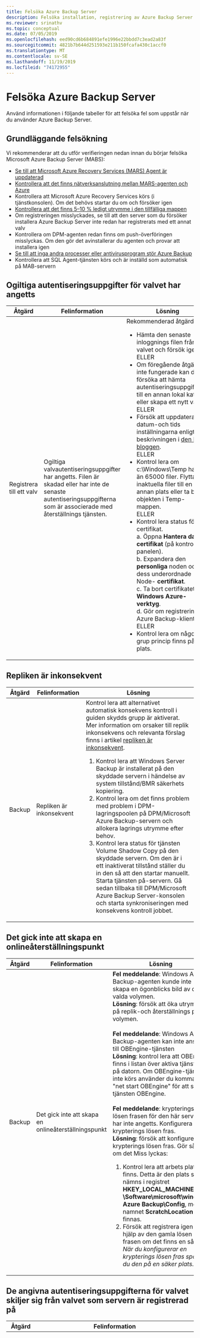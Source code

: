 ```yaml
---
title: Felsöka Azure Backup Server
description: Felsöka installation, registrering av Azure Backup Server och säkerhets kopiering och återställning av program arbets belastningar.
ms.reviewer: srinathv
ms.topic: conceptual
ms.date: 07/05/2019
ms.openlocfilehash: eed90cd6b684891efe1996e22bbdd7c3ead2a83f
ms.sourcegitcommit: 4821b7b644d251593e211b150fcafa430c1accf0
ms.translationtype: MT
ms.contentlocale: sv-SE
ms.lasthandoff: 11/19/2019
ms.locfileid: "74172955"
---
```

# <a name="troubleshoot-azure-backup-server"></a>Felsöka Azure Backup Server

Använd informationen i följande tabeller för att felsöka fel som uppstår när du använder Azure Backup Server.

## <a name="basic-troubleshooting"></a>Grundläggande felsökning

Vi rekommenderar att du utför verifieringen nedan innan du börjar felsöka Microsoft Azure Backup Server (MABS):

- [Se till att Microsoft Azure Recovery Services (MARS) Agent är uppdaterad](https://go.microsoft.com/fwlink/?linkid=229525&clcid=0x409)
- [Kontrollera att det finns nätverksanslutning mellan MARS-agenten och Azure](https://aka.ms/AB-A4dp50)
- Kontrollera att Microsoft Azure Recovery Services körs (i tjänstkonsolen). Om det behövs startar du om och försöker igen
- [Kontrollera att det finns 5–10 % ledigt utrymme i den tillfälliga mappen](https://aka.ms/AB-AA4dwtt)
- Om registreringen misslyckades, se till att den server som du försöker installera Azure Backup Server inte redan har registrerats med ett annat valv
- Kontrollera om DPM-agenten redan finns om push-överföringen misslyckas. Om den gör det avinstallerar du agenten och provar att installera igen
- [Se till att inga andra processer eller antivirusprogram stör Azure Backup](https://aka.ms/AA4nyr4)<br>
- Kontrollera att SQL Agent-tjänsten körs och är inställd som automatisk på MAB-servern<br>

## <a name="invalid-vault-credentials-provided"></a>Ogiltiga autentiseringsuppgifter för valvet har angetts

| Åtgärd | Felinformation | Lösning |
| --- | --- | --- |
| Registrera till ett valv | Ogiltiga valvautentiseringsuppgifter har angetts. Filen är skadad eller har inte de senaste autentiseringsuppgifterna som är associerade med återställnings tjänsten. | Rekommenderad åtgärd: <br> <ul><li> Hämta den senaste inloggnings filen från valvet och försök igen. <br>ELLER</li> <li> Om föregående åtgärd inte fungerade kan du försöka att hämta autentiseringsuppgifterna till en annan lokal katalog eller skapa ett nytt valv. <br>ELLER</li> <li> Försök att uppdatera datum-och tids inställningarna enligt beskrivningen i [den här bloggen](https://azure.microsoft.com/blog/troubleshooting-common-configuration-issues-with-azure-backup/). <br>ELLER</li> <li> Kontrol lera om c:\Windows\Temp har fler än 65000 filer. Flytta inaktuella filer till en annan plats eller ta bort objekten i Temp-mappen. <br>ELLER</li> <li> Kontrol lera status för certifikat. <br> a. Öppna **Hantera dator certifikat** (på kontroll panelen). <br> b. Expandera den **personliga** noden och dess underordnade Node- **certifikat**.<br> c.  Ta bort certifikatet **Windows Azure-verktyg**. <br> d. Gör om registreringen i Azure Backup-klienten. <br> ELLER </li> <li> Kontrol lera om någon grup princip finns på plats. </li></ul> |

## <a name="replica-is-inconsistent"></a>Repliken är inkonsekvent

| Åtgärd | Felinformation | Lösning |
| --- | --- | --- |
| Backup | Repliken är inkonsekvent | Kontrol lera att alternativet automatisk konsekvens kontroll i guiden skydds grupp är aktiverat. Mer information om orsaker till replik inkonsekvens och relevanta förslag finns i artikel [repliken är inkonsekvent](https://technet.microsoft.com/library/cc161593.aspx).<br> <ol><li> Kontrol lera att Windows Server Backup är installerat på den skyddade servern i händelse av system tillstånd/BMR säkerhets kopiering.</li><li> Kontrol lera om det finns problem med problem i DPM-lagringspoolen på DPM/Microsoft Azure Backup-servern och allokera lagrings utrymme efter behov.</li><li> Kontrol lera status för tjänsten Volume Shadow Copy på den skyddade servern. Om den är i ett inaktiverat tillstånd ställer du in den så att den startar manuellt. Starta tjänsten på-servern. Gå sedan tillbaka till DPM/Microsoft Azure Backup Server-konsolen och starta synkroniseringen med konsekvens kontroll jobbet.</li></ol>|

## <a name="online-recovery-point-creation-failed"></a>Det gick inte att skapa en onlineåterställningspunkt

| Åtgärd | Felinformation | Lösning |
| --- | --- | --- |
| Backup | Det gick inte att skapa en onlineåterställningspunkt | **Fel meddelande**: Windows Azure Backup-agenten kunde inte skapa en ögonblicks bild av den valda volymen. <br> **Lösning**: försök att öka utrymmet på replik-och återställnings punkt volymen.<br> <br> **Fel meddelande**: Windows Azure Backup-agenten kan inte ansluta till OBEngine-tjänsten <br> **Lösning**: kontrol lera att OBEngine finns i listan över aktiva tjänster på datorn. Om OBEngine-tjänsten inte körs använder du kommandot "net start OBEngine" för att starta tjänsten OBEngine. <br> <br> **Fel meddelande**: krypterings lösen frasen för den här servern har inte angetts. Konfigurera en krypterings lösen fras. <br> **Lösning**: försök att konfigurera en krypterings lösen fras. Gör så här om det Miss lyckas: <br> <ol><li>Kontrol lera att arbets platsen finns. Detta är den plats som nämns i registret **HKEY_LOCAL_MACHINE \Software\microsoft\windows Azure Backup\Config**, med namnet **ScratchLocation** ska finnas.</li><li> Försök att registrera igen med hjälp av den gamla lösen frasen om det finns en sådan. *När du konfigurerar en krypterings lösen fras sparar du den på en säker plats.*</li><ol>|

## <a name="the-vault-credentials-provided-are-different-from-the-vault-the-server-is-registered"></a>De angivna autentiseringsuppgifterna för valvet skiljer sig från valvet som servern är registrerad på

| Åtgärd | Felinformation | Lösning |
| --- | --- | --- |
| Återställ | **Felkod**: CBPServerRegisteredVaultDontMatchWithCurrent/valv autentiseringsuppgifter fel: 100110 <br/> <br/>**Fel meddelande**: de angivna autentiseringsuppgifterna för valvet skiljer sig från valvet som servern är registrerad på | **Orsak**: det här problemet uppstår när du försöker återställa filer till den alternativa servern från den ursprungliga servern med hjälp av alternativet extern DPM-återställning och om servern som återställs och den ursprungliga servern från vilken data säkerhets kopie ras inte är kopplad till samma Recovery Service-valv.<br/> <br/>**Lösning** För att lösa det här problemet ser du till att både den ursprungliga och den alternativa servern är registrerad i samma valv.|

## <a name="online-recovery-point-creation-jobs-for-vmware-vm-fail"></a>Det gick inte att skapa jobb för onlineåterställningspunkt för VMware VM

| Åtgärd | Felinformation | Lösning |
| --- | --- | --- |
| Backup | Det gick inte att skapa jobb för onlineåterställningspunkt för VMware VM. DPM påträffade ett fel från VMware vid försök att hämta ChangeTracking-information. ErrorCode-FileFaultFault (ID 33621) |  <ol><li> Återställ CTK på VMware för de virtuella datorerna.</li> <li>Kontrol lera att den oberoende disken inte finns på plats i VMware.</li> <li>Stoppa skyddet för de virtuella datorerna och återaktivera skyddet med knappen **Uppdatera** . </li><li>Kör en kopia av de virtuella datorerna.</li></ol>|

## <a name="the-agent-operation-failed-because-of-a-communication-error-with-the-dpm-agent-coordinator-service-on-the-server"></a>Agent åtgärden misslyckades på grund av ett kommunikations fel med tjänsten DPM agent Coordinator på servern

| Åtgärd | Felinformation | Lösning |
| --- | --- | --- |
| Push-överför agent (er) till skyddade servrar | Agent åtgärden misslyckades på grund av ett kommunikations fel med tjänsten DPM-agentkoordinator på \<ServerName >. | **Om den rekommenderade åtgärden som visas i produkten inte fungerar utför du följande steg**: <ul><li> Följ [dessa steg](https://technet.microsoft.com/library/hh757801(v=sc.12).aspx)om du kopplar en dator från en obetrodd domän. <br> ELLER </li><li> Om du ansluter en dator från en betrodd domän kan du felsöka med hjälp av stegen som beskrivs i [den här bloggen](https://blogs.technet.microsoft.com/dpm/2012/02/06/data-protection-manager-agent-network-troubleshooting/). <br>ELLER</li><li> Försök att inaktivera antivirus som fel söknings steg. Om det löser problemet ändrar du inställningarna för antivirus programmet enligt rekommendationerna i [den här artikeln](https://technet.microsoft.com/library/hh757911.aspx).</li></ul> |

## <a name="setup-could-not-update-registry-metadata"></a>Det gick inte att uppdatera metadata för registret

| Åtgärd | Felinformation | Lösning |
|-----------|---------------|------------|
|Installation | Det gick inte att uppdatera metadata för registret. Det här uppdaterings felet kan leda till överförbrukning av lagrings förbrukning. För att undvika detta uppdaterar du register posten ReFS-trimning. | Justera register nyckeln **SYSTEM\CurrentControlSet\Control\FileSystem\RefsEnableInlineTrim**. Ange värdet DWORD till 1. |
|Installation | Det gick inte att uppdatera metadata för registret. Det här uppdaterings felet kan leda till överförbrukning av lagrings förbrukning. Undvik detta genom att uppdatera register posten Volume SnapOptimization. | Skapa register nyckeln **SOFTWARE\Microsoft Data Protection Manager\Configuration\VolSnapOptimization\WriteIds** med ett tomt sträng värde. |

## <a name="registration-and-agent-related-issues"></a>Registrerings-och Agent-relaterade problem

| Åtgärd | Felinformation | Lösning |
| --- | --- | --- |
| Push-överför agent (er) till skyddade servrar | De angivna autentiseringsuppgifterna för servern är ogiltiga. | **Utför följande steg om den rekommenderade åtgärden som visas i produkten inte fungerar**: <br> Försök att installera skydds agenten manuellt på produktions servern enligt vad som anges i [den här artikeln](https://technet.microsoft.com/library/hh758186(v=sc.12).aspx#BKMK_Manual).|
| Azure Backup-agenten kunde inte ansluta till Azure Backups tjänsten (ID: 100050) | Azure Backup-agenten kunde inte ansluta till Azure Backups tjänsten. | **Utför följande steg om den rekommenderade åtgärden som visas i produkten inte fungerar**: <br>1. Kör följande kommando från en upphöjd prompt: **PsExec-i-s "C:\Program\Internet Explorer\iexplore.exe**. Fönstret Internet Explorer öppnas. <br/> 2. gå till **verktyg** > **Internet alternativ** > **anslutningar** > **LAN-inställningar**. <br/> 3. ändra inställningarna om du vill använda en proxyserver. Ange sedan information om proxyservern.<br/> 4. om datorn har begränsad Internet åtkomst kontrollerar du att brand Väggs inställningarna på datorn eller proxyservern tillåter dessa [URL: er](backup-configure-vault.md#verify-internet-access) och [IP-adress](backup-configure-vault.md#verify-internet-access).|
| Det gick inte att installera Azure Backup Agent | Det gick inte att installera Microsoft Azure Recovery Services. Alla ändringar som har gjorts i systemet av den Microsoft Azure Recovery Services installationen återställdes. (ID: 4024) | Installera Azure-agenten manuellt.

## <a name="configuring-protection-group"></a>Konfigurerar skydds grupp

| Åtgärd | Felinformation | Lösning |
| --- | --- | --- |
| Konfigurera skydds grupper | DPM kunde inte räkna upp program komponenten på den skyddade datorn (skyddat dator namn). | Välj **Uppdatera** på skärmen konfigurera skydds gruppens användar gränssnitt på den relevanta data källan/komponent nivån. |
| Konfigurera skydds grupper | Det gick inte att konfigurera skydd | Om den skyddade servern är en SQL-Server kontrollerar du att sysadmin-rollens behörigheter har angetts till system kontot (NTAuthority\System) på den skyddade datorn enligt beskrivningen i [den här artikeln](https://technet.microsoft.com/library/hh757977(v=sc.12).aspx).
| Konfigurera skydds grupper | Det finns inte tillräckligt med ledigt utrymme i lagringspoolen för den här skydds gruppen. | Diskarna som läggs till i lagringspoolen [får inte innehålla en partition](https://technet.microsoft.com/library/hh758075(v=sc.12).aspx). Ta bort alla befintliga volymer på diskarna. Lägg sedan till dem i lagringspoolen.|
| Princip ändring |Det gick inte att ändra säkerhets kopierings principen. Fel: den aktuella åtgärden kunde inte utföras på grund av ett internt tjänst fel [0x29834]. Försök igen om en stund. Kontakta Microsoft-supporten om problemet kvarstår. | **Orsak**<br/>Det här felet uppstår under tre förhållanden: när säkerhets inställningarna är aktiverade kan du, när du försöker minska kvarhållningsintervallet under de lägsta värdena som angetts tidigare, och när du använder en version som inte stöds. (Versioner som inte stöds är de nedan Microsoft Azure Backup Server version 2.0.9052 och Azure Backup Server uppdatering 1.) <br/>**Rekommenderad åtgärd:**<br/> Om du vill fortsätta med principbaserad uppdateringar anger du kvarhållningsperioden ovanför den minsta kvarhållningsperioden som angetts. (Den minsta Retentions perioden är sju dagar i fyra veckor för varje vecka, tre veckor för varje månad eller ett år för varje år.) <br><br>Alternativt är det en annan prioriterad metod att uppdatera säkerhets kopierings agenten och Azure Backup Server för att utnyttja alla säkerhets uppdateringar. |

## <a name="backup"></a>Backup

| Åtgärd | Felinformation | Lösning |
| --- | --- | --- |
| Backup | Ett oväntat fel uppstod när jobbet kördes. Enheten är inte klar. | **Utför följande steg om den rekommenderade åtgärden som visas i produkten inte fungerar:** <br> <ul><li>Ange lagrings utrymmet för skugg kopian till obegränsade för objekten i skydds gruppen och kör sedan konsekvens kontrollen.<br></li> ELLER <li>Försök att ta bort den befintliga skydds gruppen och skapa flera nya grupper. Varje ny skydds grupp måste ha ett enskilt objekt.</li></ul> |
| Backup | Om du bara säkerhetskopierar system tillstånd kontrollerar du att det finns tillräckligt med ledigt utrymme på den skyddade datorn för att lagra säkerhets kopian av system tillstånd. | <ol><li>Kontrol lera att Windows Server Backup är installerat på den skyddade datorn.</li><li>Kontrol lera att det finns tillräckligt med utrymme på den skyddade datorn för system tillstånd. Det enklaste sättet att kontrol lera detta är att gå till den skyddade datorn, öppna Windows Server Backup, klicka igenom valen och sedan välja BMR. Användar gränssnittet visar sedan hur mycket utrymme som krävs. Öppna **WSB** > **lokal säkerhets kopiering** > **säkerhets kopierings schema** > **Välj säkerhets kopierings konfiguration** > **fullständig Server** (storleken visas). Använd den här storleken för verifiering.</li></ol>
| Backup | Säkerhets kopierings problem för BMR | Om storleken på BMR är stor flyttar du några programfiler till OS-enheten och försöker igen. |
| Backup | Alternativet för att skydda en virtuell VMware-dator på en ny Microsoft Azure Backup Server visas inte som tillgänglig för att lägga till. | VMware-egenskaper pekas på en gammal, tillbakadragen instans av Microsoft Azure Backup Server. Gör så här för att lösa problemet:<br><ol><li>I VCenter (SC-VMM-motsvarighet) går du till fliken **Sammanfattning** och sedan till **anpassade attribut**.</li>  <li>Ta bort det gamla Microsoft Azure Backup Server namnet från **Dpmserver** -värdet.</li>  <li>Gå tillbaka till den nya Microsoft Azure Backup servern och ändra PG.  När du har valt knappen **Uppdatera** visas den virtuella datorn med en kryss ruta som tillgänglig för att lägga till i skyddet.</li></ol> |
| Backup | Fel vid åtkomst till filer/delade mappar | Försök att ändra Antivirus inställningarna enligt rekommendationer i TechNet-artikeln [köra antivirus program på DPM-servern](https://technet.microsoft.com/library/hh757911.aspx).|

## <a name="change-passphrase"></a>Ändra lösen fras

| Åtgärd | Felinformation | Lösning |
| --- | --- | --- |
| Ändra lösen fras |Den angivna säkerhets koden är felaktig. Ange rätt säkerhets kod för att slutföra åtgärden. |**Orsak**<br/> Det här felet uppstår när du anger en ogiltig eller utgången säkerhets-PIN-kod när du utför en kritisk åtgärd (till exempel ändra en lösen fras). <br/>**Rekommenderad åtgärd:**<br/> Du måste ange en giltig PIN-kod för att slutföra åtgärden. Logga in på Azure Portal och gå till Recovery Services-valvet för att få PIN-koden. Gå sedan till **inställningar** > **Egenskaper** > **skapa säkerhets kod**. Använd den här PIN-koden för att ändra lösen frasen. |
| Ändra lösen fras |Åtgärden misslyckades. ID: 120002 |**Orsak**<br/>Felet uppstår när säkerhets inställningar är aktiverade, eller när du försöker ändra lösen frasen när du använder en version som inte stöds.<br/>**Rekommenderad åtgärd:**<br/> Om du vill ändra lösen frasen måste du först uppdatera säkerhets kopierings agenten till den lägsta versionen, som är 2.0.9052. Du måste också uppdatera Azure Backup Server till minst uppdatering 1 och sedan ange en giltig PIN-kod för säkerhet. Logga in på Azure Portal och gå till Recovery Services-valvet för att få PIN-koden. Gå sedan till **inställningar** > **Egenskaper** > **skapa säkerhets kod**. Använd den här PIN-koden för att ändra lösen frasen. |

## <a name="configure-email-notifications"></a>Konfigurera e-postaviseringar

| Åtgärd | Felinformation | Lösning |
| --- | --- | --- |
| Konfigurera e-postaviseringar med ett Office 365-konto |Fel-ID: 2013| **Orsak**<br> Försöker använda Office 365-konto <br>**Rekommenderad åtgärd:**<ol><li> Det första du ser är att "Tillåt anonym vidarebefordran på en mottagnings anslutning" för DPM-servern har kon figurer ATS på Exchange. Mer information om hur du konfigurerar detta finns i [Tillåt anonymt relä på en Receive-anslutning](https://technet.microsoft.com/library/bb232021.aspx) på TechNet.</li> <li> Om du inte kan använda en intern SMTP-relä och behöver konfigurera med hjälp av din Office 365-Server kan du konfigurera IIS att vara ett relä. Konfigurera DPM-servern så att [den vidarebefordrar SMTP till O365 med IIS](https://technet.microsoft.com/library/aa995718(v=exchg.65).aspx).<br><br> **Viktigt:** Se till att använda användaren\@domain.com-format och *inte* domain\user.<br><br><li>Punkt DPM använder det lokala server namnet som SMTP-server, port 587. Peka sedan på det e-postmeddelande som e-postmeddelandena ska komma från.<li> Användar namnet och lösen ordet på sidan DPM SMTP-installation ska vara ett domän konto i den domän där DPM finns. </li><br> **Obs**: när du ändrar SMTP-serveradressen gör du ändringen av de nya inställningarna, stänger rutan inställningar och öppnar den igen för att se till att den motsvarar det nya värdet.  Att bara ändra och testa kanske inte alltid gör att de nya inställningarna börjar gälla, så testa det på det sättet som är bäst.<br><br>Du kan när som helst under den här processen rensa de här inställningarna genom att stänga DPM-konsolen och redigera följande register nycklar: **HKLM\SOFTWARE\Microsoft\Microsoft Data Protection Manager\Notification\ <br/> ta bort SMTPPassword och SMTPUserName nycklar**. Du kan lägga tillbaka dem i användar gränssnittet när du startar det igen.

## <a name="common-issues"></a>Vanliga problem

I det här avsnittet beskrivs vanliga fel som kan uppstå när du använder Azure Backup Server.

### <a name="cbpsourcesnapshotfailedreplicamissingorinvalid"></a>CBPSourceSnapshotFailedReplicaMissingOrInvalid

Felmeddelande | Rekommenderad åtgärd |
-- | --
Säkerhetskopieringen misslyckades eftersom disksäkerhetskopieringsrepliken är ogiltig eller saknas. | Lös problemet genom att kontrol lera stegen nedan och försök igen: <br/> 1. skapa en disk återställnings punkt<br/> 2. kör konsekvens kontroll på data källan <br/> 3. stoppa skyddet av data källan och konfigurera sedan om skyddet för den här data källan

### <a name="cbpsourcesnapshotfailedreplicametadatainvalid"></a>CBPSourceSnapshotFailedReplicaMetadataInvalid

Felmeddelande | Rekommenderad åtgärd |
-- | --
Ögonblicks bilden av käll volymen misslyckades eftersom metadata på repliken är ogiltiga. | Skapa en disk återställnings punkt för data källan och försök att säkerhetskopiera online igen

### <a name="cbpsourcesnapshotfailedreplicainconsistent"></a>CBPSourceSnapshotFailedReplicaInconsistent

Felmeddelande | Rekommenderad åtgärd |
-- | --
Ögonblicks bilden av käll volymen misslyckades på grund av inkonsekvent DataSource-replik. | Kör en konsekvens kontroll på den här data källan och försök igen

### <a name="cbpsourcesnapshotfailedreplicacloningissue"></a>CBPSourceSnapshotFailedReplicaCloningIssue

Felmeddelande | Rekommenderad åtgärd |
-- | --
Det gick inte att säkerhetskopiera eftersom disksäkerhetskopieringsrepliken inte kunde klonas.| Se till att alla tidigare disk säkerhets kopierings repliker (. vhdx) har demonterats och att ingen disk till disk säkerhets kopiering pågår under säkerhets kopiering online
